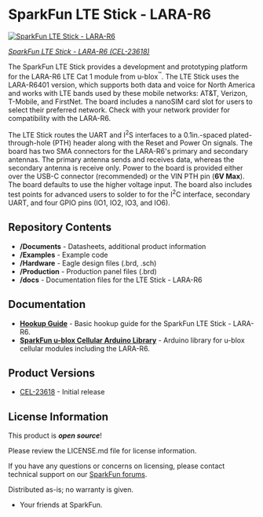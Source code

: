 SparkFun LTE Stick - LARA-R6
========================================

[![SparkFun LTE Stick - LARA-R6](https://cdn.sparkfun.com/r/600-600/assets/parts/2/3/9/0/9/CEL-23618-LTE-Stick-LARA-R6-Feature.jpg)](https://www.sparkfun.com/products/23618)

[*SparkFun LTE Stick - LARA-R6 (CEL-23618)*](https://www.sparkfun.com/products/23618)

The SparkFun LTE Stick provides a development and prototyping platform for the LARA-R6 LTE Cat 1 module from u-blox<sup>&trade;</sup>. The LTE Stick uses the LARA-R6401 version, which supports both data and voice for North America and works with LTE bands used by these mobile networks: AT&T, Verizon, T-Mobile, and FirstNet. The board includes a nanoSIM card slot for users to select their preferred network. Check with your network provider for compatibility with the LARA-R6.

The LTE Stick routes the UART and I<sup>2</sup>S interfaces to a 0.1in.-spaced plated-through-hole (PTH) header along with the Reset and Power On signals. The board has two SMA connectors for the LARA-R6's primary and secondary antennas. The primary antenna sends and receives data, whereas the secondary antenna is receive only. Power to the board is provided either over the USB-C connector (recommended) or the VIN PTH pin (<b>6V Max</b>). The board defaults to use the higher voltage input. The board also includes test points for advanced users to solder to for the I<sup>2</sup>C interface, secondary UART, and four GPIO pins (IO1, IO2, IO3, and IO6).

Repository Contents
-------------------

* **/Documents** - Datasheets, additional product information 
* **/Examples** - Example code 
* **/Hardware** - Eagle design files (.brd, .sch)
* **/Production** - Production panel files (.brd)
* **/docs** - Documentation files for the LTE Stick - LARA-R6

Documentation
--------------

* **[Hookup Guide](https://docs.sparkfun.com/SparkFun_LTE_Stick_LARA_R6)** - Basic hookup guide for the SparkFun LTE Stick - LARA-R6.
* **[SparkFun u-blox Cellular Arduino Library](https://github.com/sparkfun/SparkFun_u-blox_Cellular_Arduino_Library)** - Arduino library for u-blox cellular modules including the LARA-R6.

Product Versions
----------------
* [CEL-23618](https://www.sparkfun.com/products/23618) - Initial release

License Information
-------------------

This product is _**open source**_! 

Please review the LICENSE.md file for license information. 

If you have any questions or concerns on licensing, please contact technical support on our [SparkFun forums](https://forum.sparkfun.com/viewforum.php?f=152).

Distributed as-is; no warranty is given.

- Your friends at SparkFun.
